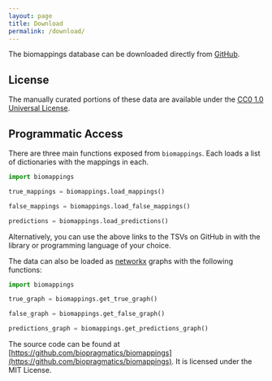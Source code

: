 ```yaml
---
layout: page
title: Download
permalink: /download/
---
```


The biomappings database can be downloaded directly from
[GitHub](https://github.com/biopragmatics/biomappings/tree/master/src/biomappings/resources).

## License

The manually curated portions of these data are available under the
[CC0 1.0 Universal License](https://github.com/biopragmatics/biomappings/blob/master/LICENSE).

## Programmatic Access

There are three main functions exposed from `biomappings`. Each loads a list of
dictionaries with the mappings in each.

```python
import biomappings

true_mappings = biomappings.load_mappings()

false_mappings = biomappings.load_false_mappings()

predictions = biomappings.load_predictions()
```

Alternatively, you can use the above links to the TSVs on GitHub in with the
library or programming language of your choice.

The data can also be loaded as [networkx](https://networkx.org/) graphs with the
following functions:

```python
import biomappings

true_graph = biomappings.get_true_graph()

false_graph = biomappings.get_false_graph()

predictions_graph = biomappings.get_predictions_graph()
```

The source code can be found at
[https://github.com/biopragmatics/biomappings](https://github.com/biopragmatics/biomappings).
It is licensed under the MIT License.
